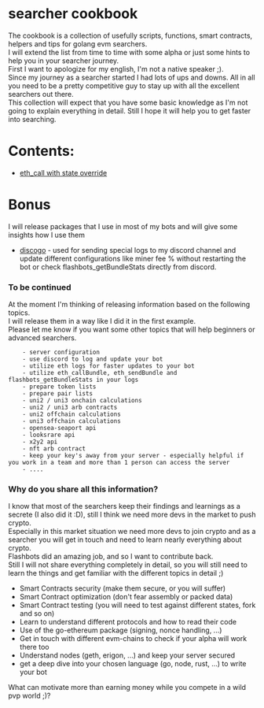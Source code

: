 # searcher cookbook
The cookbook is a collection of usefully scripts, functions, smart contracts, helpers and tips for golang evm searchers.  
I will extend the list from time to time with some alpha or just some hints to help you in your searcher journey.  
First I want to apologize for my english, I'm not a native speaker ;).  
Since my journey as a searcher started I had lots of ups and downs. 
All in all you need to be a pretty competitive guy to stay up with all the excellent searchers out there.  
This collection will expect that you have some basic knowledge as I'm not going to explain everything in detail. Still I hope it will help you to get faster into searching.

# Contents:
- [eth_call with state override](eth_call-state-override/README.md)

# Bonus
I will release packages that I use in most of my bots and will give some insights how I use them
- [discogo](https://github.com/tripolious/discogo) - used for sending special logs to my discord channel and update different configurations like miner fee % without restarting the bot or check flashbots_getBundleStats directly from discord.    


### To be continued
At the moment I'm thinking of releasing information based on the following topics.  
I will release them in a way like I did it in the first example.  
Please let me know if you want some other topics that will help beginners or advanced searchers.
```
    - server configuration
    - use discord to log and update your bot
    - utilize eth logs for faster updates to your bot    
    - utilize eth_callBundle, eth_sendBundle and flashbots_getBundleStats in your logs  
    - prepare token lists
    - prepare pair lists
    - uni2 / uni3 onchain calculations
    - uni2 / uni3 arb contracts
    - uni2 offchain calculations
    - uni3 offchain calculations
    - opensea-seaport api
    - looksrare api
    - x2y2 api
    - nft arb contract
    - keep your key's away from your server - especially helpful if you work in a team and more than 1 person can access the server
    - ....
```

### Why do you share all this information?
I know that most of the searchers keep their findings and learnings as a secrete (I also did it :D), still I think we need more devs in the market to push crypto.    
Especially in this market situation we need more devs to join crypto and as a searcher you will get in touch and need to learn nearly everything about crypto.  
Flashbots did an amazing job, and so I want to contribute back.  
Still I will not share everything completely in detail, so you will still need to learn the things and get familiar with the different topics in detail ;)

- Smart Contracts security (make them secure, or you will suffer)
- Smart Contract optimization (don't fear assembly or packed data)
- Smart Contract testing (you will need to test against different states, fork and so on)
- Learn to understand different protocols and how to read their code
- Use of the go-ethereum package (signing, nonce handling, ...)
- Get in touch with different evm-chains to check if your alpha will work there too
- Understand nodes (geth, erigon, ...) and keep your server secured
- get a deep dive into your chosen language (go, node, rust, ...) to write your bot

What can motivate more than earning money while you compete in a wild pvp world ;)?